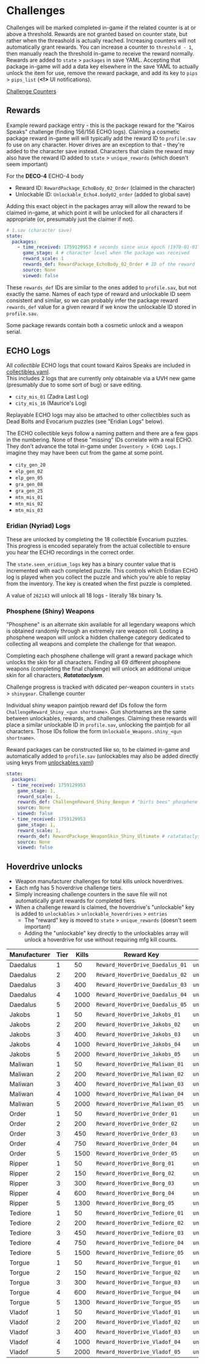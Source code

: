# Challenges
Challenges will be marked completed in-game if the related counter is at or above a threshold. Rewards are not granted based on counter state, but rather when the threashold is actually reached. Increasing counters will not automatically grant rewards. You can increase a counter to `threshold - 1`, then manually reach the threshold in-game to receive the reward normally. Rewards are added to `state` > `packages` in save YAML. Accepting that package in-game will add a data key elsewhere in the save YAML to actually unlock the item for use, remove the reward package, and add its key to `pips` > `pips_list` (**<!>** UI notifications).

[Challenge Counters](../data/challenge_counters.csv)

## Rewards
Example reward package entry - this is the package reward for the "Kairos Speaks" challenge (finding 156/156 ECHO logs).
Claiming a cosmetic package reward in-game will will typically add the reward ID to `profile.sav` fo use on any character. Hover drives are an exception to that - they're added to the character save instead. Characters that claim the reward may also have the reward ID added to `state` > `unique_rewards` (which doesn't seem important)

For the **DECO-4** ECHO-4 body
- Reward ID: `RewardPackage_EchoBody_02_Order` (claimed in the character)
- Unlockable ID: `Unlockable_Echo4.body02_order` (added to global save)

Adding this exact object in the packages array will allow the reward to be claimed in-game, at which point it will be unlocked for all characters if appropriate (or, presumably just the claimer if not).
```yaml
# 1.sav (character save)
state:
  packages:
    - time_received: 1759129953 # seconds since unix epoch (1970-01-01T00:00:00Z)
      game_stage: 4 # character level when the package was received
      reward_scale: 1
      rewards_def: RewardPackage_EchoBody_02_Order # ID of the reward
      source: None
      viewed: false
```

These `rewards_def` IDs are similar to the ones added to `profile.sav`, but not exactly the same. Names of each type of reward and unlockable ID seem consistent and similar, so we can probably infer the package reward `rewards_def` value for a given reward if we know the unlockable ID stored in `profile.sav`.

Some package rewards contain both a cosmetic unlock and a weapon serial.


## ECHO Logs
All _collectible_ ECHO logs that count toward Kairos Speaks are included in [collectibles.yaml](../data/collectibles.yaml).\
This includes 2 logs that are currently only obtainable via a UVH new game (presumably due to some sort of bug) or save editing.
- `city_mis_01` (Zadra Last Log)
- `city_mis_16` (Maurice's Log)

Replayable ECHO logs may also be attached to other collectibles such as Dead Bolts and Evocarium puzzles (see "Eridian Logs" below).

The ECHO collectible keys follow a naming pattern and there are a few gaps in the numbering. None of these "missing" IDs correlate with a real ECHO. They don't advance the total in-game under `Inventory > ECHO Logs`. I imagine they may have been cut from the game at some point.
- `city_gen_20`
- `elp_gen_02`
- `elp_gen_05`
- `gra_gen_08`
- `gra_gen_25`
- `mtn_mis_01`
- `mtn_mis_02`
- `mtn_mis_03`

### Eridian (Nyriad) Logs
These are unlocked by completing the 18 collectible Evocarium puzzles.\
This progress is encoded separately from the actual collectible to ensure you hear the ECHO recordings in the correct order.

The `state.seen_eridium_logs` key has a binary counter value that is incremented with each completed puzzle. This controls which Eridian ECHO log is played when you collect the puzzle and which you're able to replay from the inventory. The key is created when the first puzzle is completed.

A value of `262143` will unlock all 18 logs - literally 18x binary 1s.

### Phosphene (Shiny) Weapons
"Phosphene" is an alternate skin available for all legendary weapons which is obtained randomly through an extremely rare weapon roll. Looting a phosphene weapon will unlock a hidden challenge category dedicated to collecting all weapons and complete the challenge for that weapon.

Completing each phosphene challenge will grant a reward package which unlocks the skin for all characters. Finding all 69 different phosphene weapons (completing the final challenge) will unlock an additional unique skin for all characters, _**Ratatataclysm**_.

Challenge progress is tracked with ddicated per-weapon counters in `stats` > `shinygear`. Challenge counter 

Individual shiny weapon paintjob reward def IDs follow the form `ChallengeReward_Shiny_<gun shortname>`. Gun shortnames are the same between unlockables, rewards, and challenges. Claiming these rewards will place a similar unlockable ID in `profile.sav`, unlocking the paintjob for all characters. Those IDs follow the form `Unlockable_Weapons.shiny_<gun shortname>`.

Reward packages can be constructed like so, to be claimed in-game and automatically added to `profile.sav` (unlockables may also be added directly using keys from [unlockables.yaml](../data/unlockables.yaml))
```yaml
state:
  packages:
  - time_received: 1759129953
    game_stage: 1,
    reward_scale: 1,
    rewards_def: ChallengeReward_Shiny_Beegun # "birts bees" phosphene paintjob - note the short gun name
    source: None
    viewed: false
  - time_received: 1759129953
    game_stage: 1,
    reward_scale: 1,
    rewards_def: RewardPackage_WeaponSkin_Shiny_Ultimate # ratatataclysm paintjob - reward for finding 69/69 phosphene weapons
    source: None
    viewed: false
```

## Hoverdrive unlocks
- Weapon manufacturer challenges for total kills unlock hoverdrives.
- Each mfg has 5 hoverdrive challenge tiers.
- Simply increasing challenge counters in the save file will not automatically grant rewards for completed tiers.
- When a challenge reward is claimed, the hoverdrive's "unlockable" key is added to `unlockables` > `unlockable_hoverdrives` > `entries`
  - The "reward" key is moved to `state` > `unique_rewards` (doesn't seem important)
  - Adding the "unlockable" key directly to the unlockables array will unlock a hoverdrive for use without requiring mfg kill counts.

| Manufacturer | Tier | Kills | Reward Key                      | Unlockable Key                       |
|--------------|------|-------|---------------------------------|--------------------------------------|
| Daedalus     | 1    | 50    | `Reward_HoverDrive_Daedalus_01` | `unlockable_hoverdrives.Daedalus_01` |
| Daedalus     | 2    | 200   | `Reward_HoverDrive_Daedalus_02` | `unlockable_hoverdrives.Daedalus_02` |
| Daedalus     | 3    | 400   | `Reward_HoverDrive_Daedalus_03` | `unlockable_hoverdrives.Daedalus_03` |
| Daedalus     | 4    | 1000  | `Reward_HoverDrive_Daedalus_04` | `unlockable_hoverdrives.Daedalus_04` |
| Daedalus     | 5    | 2000  | `Reward_HoverDrive_Daedalus_05` | `unlockable_hoverdrives.Daedalus_05` |
| Jakobs       | 1    | 50    | `Reward_HoverDrive_Jakobs_01`   | `unlockable_hoverdrives.jakobs_01`   |
| Jakobs       | 2    | 200   | `Reward_HoverDrive_Jakobs_02`   | `unlockable_hoverdrives.Jakobs_02`   |
| Jakobs       | 3    | 400   | `Reward_HoverDrive_Jakobs_03`   | `unlockable_hoverdrives.jakobs_03`   |
| Jakobs       | 4    | 1000  | `Reward_HoverDrive_Jakobs_04`   | `unlockable_hoverdrives.Jakobs_04`   |
| Jakobs       | 5    | 2000  | `Reward_HoverDrive_Jakobs_05`   | `unlockable_hoverdrives.Jakobs_05`   |
| Maliwan      | 1    | 50    | `Reward_HoverDrive_Maliwan_01`  | `unlockable_hoverdrives.Maliwan_01`  |
| Maliwan      | 2    | 200   | `Reward_HoverDrive_Maliwan_02`  | `unlockable_hoverdrives.Maliwan_02`  |
| Maliwan      | 3    | 400   | `Reward_HoverDrive_Maliwan_03`  | `unlockable_hoverdrives.Maliwan_03`  |
| Maliwan      | 4    | 1000  | `Reward_HoverDrive_Maliwan_04`  | `unlockable_hoverdrives.Maliwan_04`  |
| Maliwan      | 5    | 2000  | `Reward_HoverDrive_Maliwan_05`  | `unlockable_hoverdrives.Maliwan_05`  |
| Order        | 1    | 50    | `Reward_HoverDrive_Order_01`    | `unlockable_hoverdrives.Order_01`    |
| Order        | 2    | 200   | `Reward_HoverDrive_Order_02`    | `unlockable_hoverdrives.Order_02`    |
| Order        | 3    | 450   | `Reward_HoverDrive_Order_03`    | `unlockable_hoverdrives.Order_03`    |
| Order        | 4    | 750   | `Reward_HoverDrive_Order_04`    | `unlockable_hoverdrives.Order_04`    |
| Order        | 5    | 1500  | `Reward_HoverDrive_Order_05`    | `unlockable_hoverdrives.Order_05`    |
| Ripper       | 1    | 50    | `Reward_HoverDrive_Borg_01`     | `unlockable_hoverdrives.Borg_01`     |
| Ripper       | 2    | 150   | `Reward_HoverDrive_Borg_02`     | `unlockable_hoverdrives.Borg_02`     |
| Ripper       | 3    | 300   | `Reward_HoverDrive_Borg_03`     | `unlockable_hoverdrives.Borg_03`     |
| Ripper       | 4    | 600   | `Reward_HoverDrive_Borg_04`     | `unlockable_hoverdrives.Borg_04`     |
| Ripper       | 5    | 1300  | `Reward_HoverDrive_Borg_05`     | `unlockable_hoverdrives.Borg_05`     |
| Tediore      | 1    | 50    | `Reward_HoverDrive_Tediore_01`  | `unlockable_hoverdrives.Tediore_01`  |
| Tediore      | 2    | 200   | `Reward_HoverDrive_Tediore_02`  | `unlockable_hoverdrives.Tediore_02`  |
| Tediore      | 3    | 450   | `Reward_HoverDrive_Tediore_03`  | `unlockable_hoverdrives.Tediore_03`  |
| Tediore      | 4    | 750   | `Reward_HoverDrive_Tediore_04`  | `unlockable_hoverdrives.Tediore_04`  |
| Tediore      | 5    | 1500  | `Reward_HoverDrive_Tediore_05`  | `unlockable_hoverdrives.Tediore_05`  |
| Torgue       | 1    | 50    | `Reward_HoverDrive_Torgue_01`   | `unlockable_hoverdrives.Torgue_01`   |
| Torgue       | 2    | 150   | `Reward_HoverDrive_Torgue_02`   | `unlockable_hoverdrives.Torgue_02`   |
| Torgue       | 3    | 300   | `Reward_HoverDrive_Torgue_03`   | `unlockable_hoverdrives.Torgue_03`   |
| Torgue       | 4    | 600   | `Reward_HoverDrive_Torgue_04`   | `unlockable_hoverdrives.Torgue_04`   |
| Torgue       | 5    | 1300  | `Reward_HoverDrive_Torgue_05`   | `unlockable_hoverdrives.Torgue_05`   |
| Vladof       | 1    | 50    | `Reward_HoverDrive_Vladof_01`   | `unlockable_hoverdrives.Vladof_01`   |
| Vladof       | 2    | 200   | `Reward_HoverDrive_Vladof_02`   | `unlockable_hoverdrives.Vladof_02`   |
| Vladof       | 3    | 400   | `Reward_HoverDrive_Vladof_03`   | `unlockable_hoverdrives.Vladof_03`   |
| Vladof       | 4    | 1000  | `Reward_HoverDrive_Vladof_04`   | `unlockable_hoverdrives.Vladof_04`   |
| Vladof       | 5    | 2000  | `Reward_HoverDrive_Vladof_05`   | `unlockable_hoverdrives.Vladof_05`   |
